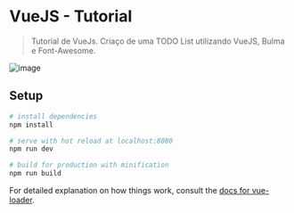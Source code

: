 # VueJS - Tutorial

> Tutorial de VueJs. Criaço de uma TODO List utilizando VueJS, Bulma e Font-Awesome.

![image](https://photos.app.goo.gl/GwyADFVUtJVBa4NR2 "Screenshoot do TODO List final")

## Setup

``` bash
# install dependencies
npm install

# serve with hot reload at localhost:8080
npm run dev

# build for production with minification
npm run build
```

For detailed explanation on how things work, consult the [docs for vue-loader](http://vuejs.github.io/vue-loader).
